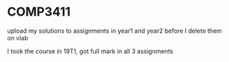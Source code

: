 # COMP3411
upload my solutions to assignments in year1 and year2 before I delete them on vlab

I took the course in 19T1, got full mark in all 3 assignments
